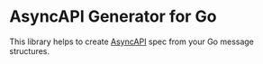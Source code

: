 # AsyncAPI Generator for Go

This library helps to create [AsyncAPI](https://www.asyncapi.com/) spec from your Go message structures.

